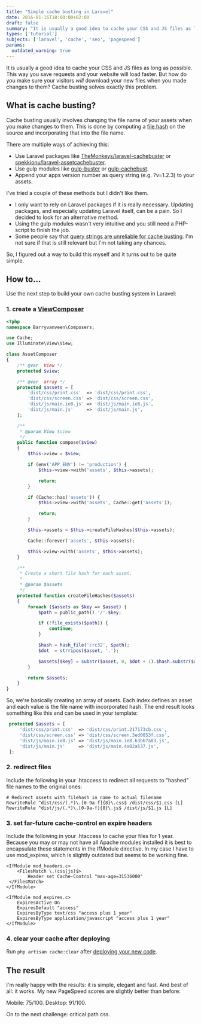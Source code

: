 ```yaml
---
title: "Simple cache busting in Laravel"
date: 2016-01-16T18:00:00+02:00
draft: false
summary: "It is usually a good idea to cache your CSS and JS files as long as possible. This way you save requests and your website will load faster. But how do you make sure your visitors *will* download your new files when you made changes to them? Cache busting solves exactly this problem."
types: ['tutorial']
subjects: ['laravel', 'cache', 'seo', 'pagespeed']
params:
  outdated_warning: true
---
```


It is usually a good idea to cache your CSS and JS files as long as possible. This way you save requests and your website will load faster. But how do you make sure your visitors *will* download your new files when you made changes to them? Cache busting solves exactly this problem.

## What is cache busting?
Cache busting usually involves changing the file name of your assets when you make changes to them. This is done by computing a [file hash](http://php.net/manual/en/function.hash-file.php) on the source and incorporating that into the file name.

There are multiple ways of achieving this:
* Use Laravel packages like [TheMonkeys/laravel-cachebuster](https://github.com/TheMonkeys/laravel-cachebuster) or [spekkionu/laravel-assetcachebuster](https://github.com/spekkionu/laravel-assetcachebuster).
* Use gulp modules like [gulp-buster](https://www.npmjs.com/package/gulp-buster) or [gulp-cachebust](https://www.npmjs.com/package/gulp-cachebust).
* Append your apps version number as query string (e.g. ?v=1.2.3) to your assets.

I've tried a couple of these methods but I didn't like them.
* I only want to rely on Laravel packages if it is really necessary. Updating packages, and especially updating Laravel itself, can be a pain. So I decided to look for an alternative method.
* Using the gulp modules wasn't very intuitive and you still need a PHP-script to finish the job.
* Some people say that [query strings are unreliable for cache busting](http://www.stevesouders.com/blog/2008/08/23/revving-filenames-dont-use-querystring/). I'm not sure if that is still relevant but I'm not taking any chances.

So, I figured out a way to build this myself and it turns out to be quite simple.

## How to...
Use the next step to build your own cache busting system in Laravel:

### 1. create a [ViewComposer](https://laravel.com/docs/5.1/views#view-composers)
```php
<?php
namespace Barryvanveen\Composers;

use Cache;
use Illuminate\View\View;

class AssetComposer
{
    /** @var  View */
    protected $view;

    /** @var  array */
    protected $assets = [
        'dist/css/print.css'  => 'dist/css/print.css',
        'dist/css/screen.css' => 'dist/css/screen.css',
        'dist/js/main.ie8.js' => 'dist/js/main.ie8.js',
        'dist/js/main.js'     => 'dist/js/main.js',
    ];

    /**
     * @param View $view
     */
    public function compose($view)
    {
        $this->view = $view;

        if (env('APP_ENV') != 'production') {
            $this->view->with('assets', $this->assets);

            return;
        }

        if (Cache::has('assets')) {
            $this->view->with('assets', Cache::get('assets'));

            return;
        }

        $this->assets = $this->createFileHashes($this->assets);

        Cache::forever('assets', $this->assets);

        $this->view->with('assets', $this->assets);
    }

    /**
     * Create a short file hash for each asset.
     *
     * @param $assets
     */
    protected function createFileHashes($assets)
    {
        foreach ($assets as $key => $asset) {
            $path = public_path().'/'.$key;

            if (!file_exists($path)) {
                continue;
            }

            $hash = hash_file('crc32', $path);
            $dot  = strripos($asset, '.');

            $assets[$key] = substr($asset, 0, $dot + 1).$hash.substr($asset, $dot);
        }

        return $assets;
    }
}
```

So, we're basically creating an array of assets. Each index defines an asset and each value is the file name with incorporated hash. The end result looks something like this and can be used in your template:

```php
 protected $assets = [
     'dist/css/print.css'  => 'dist/css/print.217173cb.css',
     'dist/css/screen.css' => 'dist/css/screen.3ed0053f.css',
     'dist/js/main.ie8.js' => 'dist/js/main.ie8.63bb7a83.js',
     'dist/js/main.js'     => 'dist/js/main.4a02a537.js',
 ];
```

### 2. redirect files
Include the following in your .htaccess to redirect all requests to "hashed" file names to the original ones:
```shell
# Redirect assets with filehash in name to actual filename
RewriteRule ^dist/css/(.*)\.[0-9a-f]{8}\.css$ /dist/css/$1.css [L]
RewriteRule ^dist/js/(.*)\.[0-9a-f]{8}\.js$ /dist/js/$1.js [L]
```

### 3. set far-future cache-control en expire headers
Include the following in your .htaccess to cache your files for 1 year. Because you may or may not have all Apache modules installed it is best to encapsulate these statements in the IfModule directive. In my case I have to use mod_expires, which is slightly outdated but seems to be working fine.
```shell
<IfModule mod_headers.c>
    <FilesMatch \.(css|js)$>
        Header set Cache-Control "max-age=31536000"
 </FilesMatch>
</IfModule>

<IfModule mod_expires.c>
    ExpiresActive On
    ExpiresDefault "access"
    ExpiresByType text/css "access plus 1 year"
    ExpiresByType application/javascript "access plus 1 year"
</IfModule>
```

### 4. clear your cache after deploying
Run `php artisan cache:clear` after [deploying your new code](/articles/3-je-laravel-website-deployen-met-1-commando).


## The result
I'm really happy with the results: it is simple, elegant and fast. And best of all: it works. My new PageSpeed scores are slightly better than before:

Mobile: 75/100. Desktop: 91/100.

On to the next challenge: critical path css.
